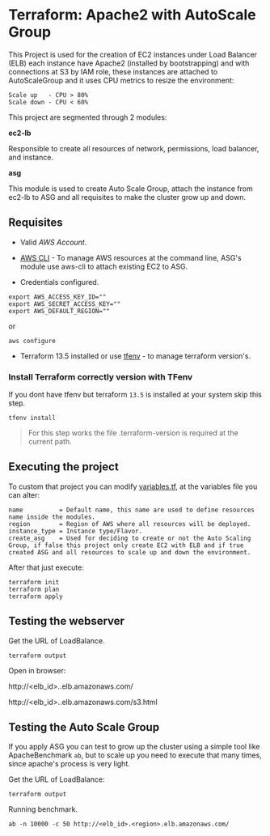 # Terraform: Apache2 with AutoScale Group

This Project is used for the creation of EC2 instances under Load Balancer (ELB) each instance have Apache2 (installed by bootstrapping) and with connections at S3 by IAM role, these instances are attached to AutoScaleGroup and it uses CPU metrics to resize the environment:
```
Scale up   - CPU > 80%
Scale down - CPU < 60%
```

This project are segmented through 2 modules:

**ec2-lb** 

Responsible to create all resources of network, permissions, load balancer, and instance.

**asg**

This module is used to create Auto Scale Group, attach the instance from ec2-lb to ASG and all requisites to make the cluster grow up and down.

## Requisites

- Valid *AWS Account*.

-  [AWS CLI](https://docs.aws.amazon.com/cli/latest/userguide/install-cliv2.html) - To manage AWS resources at the command line, ASG's module use aws-cli to attach existing EC2 to ASG.

- Credentials configured.

```
export AWS_ACCESS_KEY_ID=""
export AWS_SECRET_ACCESS_KEY=""
export AWS_DEFAULT_REGION=""
```
or
```
aws configure
```

- Terraform 13.5 installed or use [tfenv](https://github.com/tfutils/tfenv) - to manage terraform version's.


### Install Terraform correctly version with TFenv
If you dont have tfenv but terraform `13.5` is installed at your system skip this step.
```
tfenv install
```
> For this step works the file .terraform-version is required at the current path.


## Executing the project

To custom that project you can modify [variables.tf](https://github.com/leonardomoraesmendes/apache-autoscale/blob/master/variables.tf), at the variables file you can alter:
```
name          = Default name, this name are used to define resources name inside the modules.
region        = Region of AWS where all resources will be deployed.
instance_type = Instance type/Flavor.
create_asg    = Used for deciding to create or not the Auto Scaling Group, if false this project only create EC2 with ELB and if true created ASG and all resources to scale up and down the environment.
```

After that just execute:
```
terraform init
terraform plan
terraform apply
```

## Testing the webserver
Get the URL of LoadBalance.
```
terraform output  
```
Open in browser:

http://<elb_id>.<region>.elb.amazonaws.com/

http://<elb_id>.<region>.elb.amazonaws.com/s3.html

## Testing the Auto Scale Group
If you apply ASG you can test to grow up the cluster using a simple tool like ApacheBenchmark `ab`, but to scale up you need to execute that many times, since apache's process is very light.

Get the URL of LoadBalance:
```
terraform output  
```
Running benchmark.
```
ab -n 10000 -c 50 http://<elb_id>.<region>.elb.amazonaws.com/
```